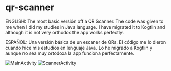 # qr-scanner

ENGLISH:
The most basic versión off a QR Scanner. The code was given to me when I did my studies in Java language.
I have migrated it to Kogtlin and although it is not very orthodox the app works perfectly.

ESPAÑOL:
Una versión básica de un escaner de QRs. El código me lo dieron cuando hice mis estudios en lenguaje Java.
Lo he migrado a Kogtlin y aunque no sea muy ortodoxa la app funciona perfectamente.

![MainActivity](https://github.com/enriqueseor/qr-scanner/assets/101838134/846b5dcd-5d91-431d-a863-5271509e5dc4)
![ScannerActivity](https://github.com/enriqueseor/qr-scanner/assets/101838134/cea17dec-0391-472d-bfb5-540f0a093499)
